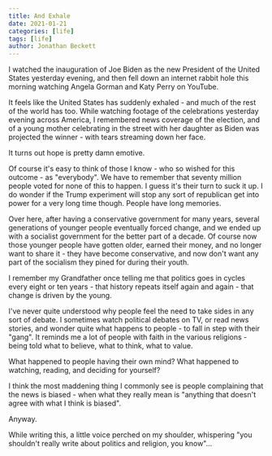 ```yaml
---
title: And Exhale
date: 2021-01-21
categories: [life]
tags: [life]
author: Jonathan Beckett
---
```


I watched the inauguration of Joe Biden as the new President of the United States yesterday evening, and then fell down an internet rabbit hole this morning watching Angela Gorman and Katy Perry on YouTube.

It feels like the United States has suddenly exhaled - and much of the rest of the world has too. While watching footage of the celebrations yesterday evening across America, I remembered news coverage of the election, and of a young mother celebrating in the street with her daughter as Biden was projected the winner - with tears streaming down her face.

It turns out hope is pretty damn emotive.

Of course it's easy to think of those I know - who so wished for this outcome - as "everybody". We have to remember that seventy million people voted for none of this to happen. I guess it's their turn to suck it up. I do wonder if the Trump experiment will stop any sort of republican get into power for a very long time though. People have long memories.

Over here, after having a conservative government for many years, several generations of younger people eventually forced change, and we ended up with a socialist government for the better part of a decade. Of course now those younger people have gotten older, earned their money, and no longer want to share it - they have become conservative, and now don't want any part of the socialism they pined for during their youth.

I remember my Grandfather once telling me that politics goes in cycles every eight or ten years - that history repeats itself again and again - that change is driven by the young.

I've never quite understood why people feel the need to take sides in any sort of debate. I sometimes watch political debates on TV, or read news stories, and wonder quite what happens to people - to fall in step with their "gang". It reminds me a lot of people with faith in the various religions - being told what to believe, what to think, what to value.

What happened to people having their own mind? What happened to watching, reading, and deciding for yourself?

I think the most maddening thing I commonly see is people complaining that the news is biased - when what they really mean is "anything that doesn't agree with what I think is biased".

Anyway.

While writing this, a little voice perched on my shoulder, whispering "you shouldn't really write about politics and religion, you know"...